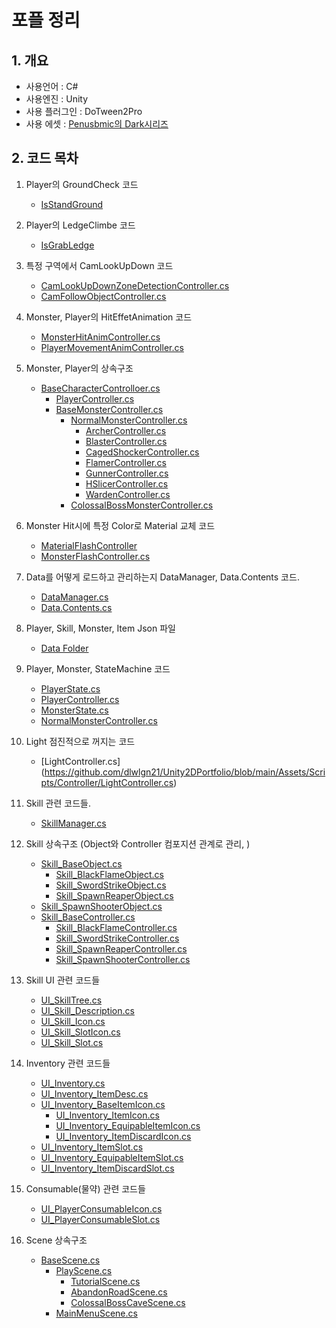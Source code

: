 
# 포플 정리

## 1. 개요
- 사용언어 : C#
- 사용엔진 : Unity
- 사용 플러그인 : DoTween2Pro
- 사용 에셋 : [Penusbmic의 Dark시리즈](https://itch.io/c/1748382/all-of-the-dark-series-patreon-tier-2-series-click-here/)

## 2. 코드 목차
1. Player의 GroundCheck 코드
    - [IsStandGround](https://github.com/dlwlgn21/Unity2DPortfolio/blob/c44db95f8fe735f5e725f0b3f1ba4015bb00b46f/Assets/Scripts/StateMachines/Player/PlayerStates.cs#L54)
2. Player의 LedgeClimbe 코드
    - [IsGrabLedge](https://github.com/dlwlgn21/Unity2DPortfolio/blob/c44db95f8fe735f5e725f0b3f1ba4015bb00b46f/Assets/Scripts/StateMachines/Player/PlayerStates.cs#L384)
	
3. 특정 구역에서 CamLookUpDown 코드
    - [CamLookUpDownZoneDetectionController.cs](https://github.com/dlwlgn21/Unity2DPortfolio/blob/main/Assets/Scripts/Controller/CamLookUpDownZoneDetectionController.cs)
    - [CamFollowObjectController.cs](https://github.com/dlwlgn21/Unity2DPortfolio/blob/main/Assets/Scripts/Contents/Cam/CamFollowObjectController.cs)
    
4. Monster, Player의 HitEffetAnimation 코드
    - [MonsterHitAnimController.cs](https://github.com/dlwlgn21/Unity2DPortfolio/blob/main/Assets/Scripts/Controller/MonsterHitAnimController.cs)
    - [PlayerMovementAnimController.cs](https://github.com/dlwlgn21/Unity2DPortfolio/blob/main/Assets/Scripts/Controller/PlayerMovementAnimController.cs)
	
5. Monster, Player의 상속구조
    - [BaseCharacterControlloer.cs](https://github.com/dlwlgn21/Unity2DPortfolio/blob/main/Assets/Scripts/Controller/BaseCharacterController.cs)
        - [PlayerController.cs](https://github.com/dlwlgn21/Unity2DPortfolio/blob/main/Assets/Scripts/Controller/PlayerController.cs)
        - [BaseMonsterController.cs](https://github.com/dlwlgn21/Unity2DPortfolio/blob/main/Assets/Scripts/Controller/BaseMonsterController.cs)
           - [NormalMonsterController.cs](https://github.com/dlwlgn21/Unity2DPortfolio/blob/main/Assets/Scripts/Controller/NormalMonsterController.cs)
		     - [ArcherController.cs](https://github.com/dlwlgn21/Unity2DPortfolio/blob/main/Assets/Scripts/Controller/Monsters/ArcherController.cs)
			 - [BlasterController.cs](https://github.com/dlwlgn21/Unity2DPortfolio/blob/main/Assets/Scripts/Controller/Monsters/BlasterController.cs)
			 - [CagedShockerController.cs](https://github.com/dlwlgn21/Unity2DPortfolio/blob/main/Assets/Scripts/Controller/Monsters/CagedShockerController.cs)
			 - [FlamerController.cs](https://github.com/dlwlgn21/Unity2DPortfolio/blob/main/Assets/Scripts/Controller/Monsters/FlamerController.cs)
			 - [GunnerController.cs](https://github.com/dlwlgn21/Unity2DPortfolio/blob/main/Assets/Scripts/Controller/Monsters/GunnerController.cs)
			 - [HSlicerController.cs](https://github.com/dlwlgn21/Unity2DPortfolio/blob/main/Assets/Scripts/Controller/Monsters/HSlicerController.cs)
			 - [WardenController.cs](https://github.com/dlwlgn21/Unity2DPortfolio/blob/main/Assets/Scripts/Controller/Monsters/WardenController.cs)
	       - [ColossalBossMonsterController.cs](https://github.com/dlwlgn21/Unity2DPortfolio/blob/main/Assets/Scripts/Controller/Monsters/ColossalBossMonsterController.cs)
	
6. Monster Hit시에 특정 Color로 Material 교체 코드
	- [MaterialFlashController](https://github.com/dlwlgn21/Unity2DPortfolio/blob/main/Assets/Scripts/Contents/Flasher/MaterialFlashController.cs)
	- [MonsterFlashController.cs](https://github.com/dlwlgn21/Unity2DPortfolio/blob/main/Assets/Scripts/Contents/Flasher/MonsterFlashController.cs)
	
7. Data를 어떻게 로드하고 관리하는지 DataManager, Data.Contents 코드.
	- [DataManager.cs](https://github.com/dlwlgn21/Unity2DPortfolio/blob/main/Assets/Scripts/Managers/Core/DataManager.cs)
	- [Data.Contents.cs](https://github.com/dlwlgn21/Unity2DPortfolio/blob/main/Assets/Scripts/Data/Data.Contents.cs)
	
8. Player, Skill, Monster, Item Json 파일
	- [Data Folder](https://github.com/dlwlgn21/Unity2DPortfolio/tree/main/Resources/Data)
	
9. Player, Monster, StateMachine 코드
	- [PlayerState.cs](https://github.com/dlwlgn21/Unity2DPortfolio/blob/main/Assets/Scripts/StateMachines/Player/PlayerStates.cs)
	- [PlayerController.cs](https://github.com/dlwlgn21/Unity2DPortfolio/blob/main/Assets/Scripts/Controller/PlayerController.cs)
	- [MonsterState.cs](https://github.com/dlwlgn21/Unity2DPortfolio/blob/main/Assets/Scripts/StateMachines/Monsters/MonsterStates.cs)
	- [NormalMonsterController.cs](https://github.com/dlwlgn21/Unity2DPortfolio/blob/main/Assets/Scripts/Controller/NormalMonsterController.cs)
	
10. Light 점진적으로 꺼지는 코드
	- [LightController.cs] (https://github.com/dlwlgn21/Unity2DPortfolio/blob/main/Assets/Scripts/Controller/LightController.cs)
	
11. Skill 관련 코드들.
    - [SkillManager.cs](https://github.com/dlwlgn21/Unity2DPortfolio/blob/main/Assets/Scripts/Managers/Contents/PlayerSkillManager.cs)
	
12. Skill 상속구조 (Object와 Controller 컴포지션 관계로 관리, )
	- [Skill_BaseObject.cs](https://github.com/dlwlgn21/Unity2DPortfolio/blob/main/Assets/Scripts/Contents/Player/PlayerSkill/Objects/Skill_BaseObject.cs)
		- [Skill_BlackFlameObject.cs](https://github.com/dlwlgn21/Unity2DPortfolio/blob/main/Assets/Scripts/Contents/Player/PlayerSkill/Objects/Skill_BlackFlameObject.cs)
		- [Skill_SwordStrikeObject.cs](https://github.com/dlwlgn21/Unity2DPortfolio/blob/main/Assets/Scripts/Contents/Player/PlayerSkill/Objects/Skill_SwordStrikeObject.cs)
		- [Skill_SpawnReaperObject.cs](https://github.com/dlwlgn21/Unity2DPortfolio/blob/main/Assets/Scripts/Contents/Player/PlayerSkill/Objects/Skill_SpawnReaperObject.cs)
	- [Skill_SpawnShooterObject.cs](https://github.com/dlwlgn21/Unity2DPortfolio/blob/main/Assets/Scripts/Contents/Player/PlayerSkill/Objects/Skill_SpawnShooterObject.cs)
	- [Skill_BaseController.cs](https://github.com/dlwlgn21/Unity2DPortfolio/blob/main/Assets/Scripts/Contents/Player/PlayerSkill/Controllers/Skill_BaseController.cs)
		- [Skill_BlackFlameController.cs](https://github.com/dlwlgn21/Unity2DPortfolio/blob/main/Assets/Scripts/Contents/Player/PlayerSkill/Controllers/Skill_BlackFlameController.cs)
		- [Skill_SwordStrikeController.cs](https://github.com/dlwlgn21/Unity2DPortfolio/blob/main/Assets/Scripts/Contents/Player/PlayerSkill/Controllers/Skill_SwordStrikeController.cs)
		- [Skill_SpawnReaperController.cs](https://github.com/dlwlgn21/Unity2DPortfolio/blob/main/Assets/Scripts/Contents/Player/PlayerSkill/Controllers/Skill_SpawnReaperController.cs)
		- [Skill_SpawnShooterController.cs](https://github.com/dlwlgn21/Unity2DPortfolio/blob/main/Assets/Scripts/Contents/Player/PlayerSkill/Controllers/Skill_SpawnShooterController.cs)
	
13. Skill UI 관련 코드들
    - [UI_SkillTree.cs](https://github.com/dlwlgn21/Unity2DPortfolio/blob/main/Assets/Scripts/UI/Skill/UI_SkillTree.cs)
	- [UI_Skill_Description.cs](https://github.com/dlwlgn21/Unity2DPortfolio/blob/main/Assets/Scripts/UI/Skill/UI_Skill_Description.cs)
	- [UI_Skill_Icon.cs](https://github.com/dlwlgn21/Unity2DPortfolio/blob/main/Assets/Scripts/UI/Skill/UI_Skill_Icon.cs)
	- [UI_Skill_SlotIcon.cs](https://github.com/dlwlgn21/Unity2DPortfolio/blob/main/Assets/Scripts/UI/Skill/UI_Skill_SlotIcon.cs)
	- [UI_Skill_Slot.cs](https://github.com/dlwlgn21/Unity2DPortfolio/blob/main/Assets/Scripts/UI/Skill/UI_Skill_Slot.cs)
	
14. Inventory 관련 코드들
    - [UI_Inventory.cs](https://github.com/dlwlgn21/Unity2DPortfolio/blob/main/Assets/Scripts/UI/UI_Inventory.cs)
    - [UI_Inventory_ItemDesc.cs](https://github.com/dlwlgn21/Unity2DPortfolio/blob/main/Assets/Scripts/UI/UI_Inventory_ItemDesc.cs)
	- [UI_Inventory_BaseItemIcon.cs](https://github.com/dlwlgn21/Unity2DPortfolio/blob/main/Assets/Scripts/UI/UI_Inventory_BaseItemIcon.cs)
		- [UI_Inventory_ItemIcon.cs](https://github.com/dlwlgn21/Unity2DPortfolio/blob/main/Assets/Scripts/UI/UI_Inventory_ItemIcon.cs)
		- [UI_Inventory_EquipableItemIcon.cs](https://github.com/dlwlgn21/Unity2DPortfolio/blob/main/Assets/Scripts/UI/UI_Inventory_EquipableItemIcon.cs)
		- [UI_Inventory_ItemDiscardIcon.cs](https://github.com/dlwlgn21/Unity2DPortfolio/blob/main/Assets/Scripts/UI/Inventory/UI_Inventory_ItemDiscardIcon.cs)
	- [UI_Inventory_ItemSlot.cs](https://github.com/dlwlgn21/Unity2DPortfolio/blob/main/Assets/Scripts/UI/UI_Inventory_ItemSlot.cs)
	- [UI_Inventory_EquipableItemSlot.cs](https://github.com/dlwlgn21/Unity2DPortfolio/blob/main/Assets/Scripts/UI/UI_Inventory_EquipableItemSlot.cs)
	- [UI_Inventory_ItemDiscardSlot.cs](https://github.com/dlwlgn21/Unity2DPortfolio/blob/main/Assets/Scripts/UI/Inventory/UI_Inventory_ItemDiscardSlot.cs)
	
15. Consumable(물약) 관련 코드들
    - [UI_PlayerConsumableIcon.cs](https://github.com/dlwlgn21/Unity2DPortfolio/blob/main/Assets/Scripts/UI/UI_PlayerConsumableIcon.cs)
	- [UI_PlayerConsumableSlot.cs](https://github.com/dlwlgn21/Unity2DPortfolio/blob/main/Assets/Scripts/UI/UI_PlayerConsumableSlot.cs)
	
16. Scene 상속구조
	- [BaseScene.cs](https://github.com/dlwlgn21/Unity2DPortfolio/blob/main/Assets/Scripts/Scenes/BaseScene.cs)
		- [PlayScene.cs](https://github.com/dlwlgn21/Unity2DPortfolio/blob/main/Assets/Scripts/Scenes/PlayScene.cs)
			- [TutorialScene.cs](https://github.com/dlwlgn21/Unity2DPortfolio/blob/main/Assets/Scripts/Scenes/TutorialScene.cs)
			- [AbandonRoadScene.cs](https://github.com/dlwlgn21/Unity2DPortfolio/blob/main/Assets/Scripts/Scenes/AbandonRoadScene.cs)
			- [ColossalBossCaveScene.cs](https://github.com/dlwlgn21/Unity2DPortfolio/blob/main/Assets/Scripts/Scenes/ColossalBossCaveScene.cs)
		- [MainMenuScene.cs](https://github.com/dlwlgn21/Unity2DPortfolio/blob/main/Assets/Scripts/Scenes/MainMenuScene.cs)